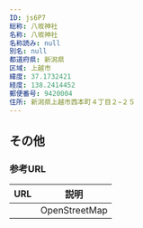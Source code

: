 ```yaml
---
ID: js6P7
総称: 八坂神社
名称: 八坂神社
名称読み: null
別名: null
都道府県: 新潟県
区域: 上越市
緯度: 37.1732421
経度: 138.2414452
郵便番号: 9420004
住所: 新潟県上越市西本町４丁目２−２５
---
```


## その他

### 参考URL

| URL | 説明          |
| --- | ------------- |
|     | OpenStreetMap |
